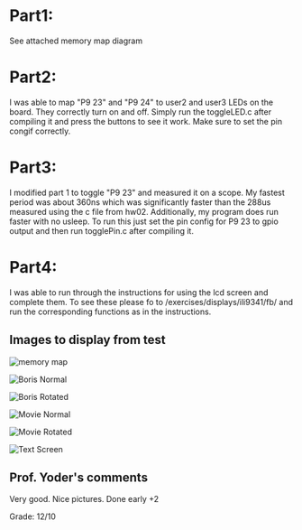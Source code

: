 Part1:
================================
See attached memory map diagram

Part2:
================================
I was able to map "P9 23" and "P9 24" to user2 and user3 LEDs on the board. They correctly turn on and off.
Simply run the toggleLED.c after compiling it and press the buttons to see it work. Make sure to set the pin congif correctly.

Part3:
================================
I modified part 1 to toggle "P9 23" and measured it on a scope.
My fastest period was about 360ns which was significantly faster than the 288us measured using the c file from hw02.
Additionally, my program does run faster with no usleep.
To run this just set the pin config for P9 23 to gpio output and then run togglePin.c after compiling it.

Part4:
================================
I was able to run through the instructions for using the lcd screen and complete them.
To see these please fo to /exercises/displays/ili9341/fb/ and run the corresponding functions as in the instructions.

## Images to display from test
![memory map](https://github.com/forstezr/embeddedLinuxClass/blob/master/hw04/IMG_20191001_121421.jpg?raw=true "Memory Map")

![Boris Normal](https://github.com/forstezr/embeddedLinuxClass/blob/master/hw04/IMG_20191001_120651.jpg?raw=true "Boris Normal")

![Boris Rotated](https://github.com/forstezr/embeddedLinuxClass/blob/master/hw04/IMG_20191001_120754.jpg?raw=true "Boris Rotated")

![Movie Normal](https://github.com/forstezr/embeddedLinuxClass/blob/master/hw04/IMG_20191001_123414.jpg?raw=true "Movie Normal")

![Movie Rotated](https://github.com/forstezr/embeddedLinuxClass/blob/master/hw04/IMG_20191001_123523.jpg?raw=true "Movie Rotated")

![Text Screen](https://github.com/forstezr/embeddedLinuxClass/blob/master/hw04/IMG_20191001_123721.jpg?raw=true "Text on Screen")


## Prof. Yoder's comments

Very good.  Nice pictures.
Done early +2

Grade:  12/10
